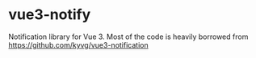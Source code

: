 # vue3-notify

Notification library for Vue 3. Most of the code is heavily borrowed from <https://github.com/kyvg/vue3-notification>
